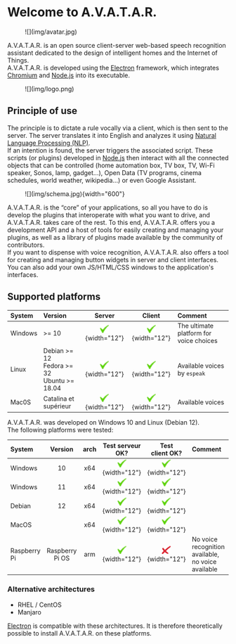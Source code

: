 # Welcome to A.V.A.T.A.R.
<figure markdown="span">
  ![](img/avatar.jpg)
</figure>

A.V.A.T.A.R. is an open source client-server web-based speech recognition assistant dedicated to the design of intelligent homes and the Internet of Things.  
A.V.A.T.A.R. is developed using the [Electron](https://www.electronjs.org/) framework, which integrates [Chromium](https://www.chromium.org/chromium-projects/) and [Node.js](https://nodejs.org/) into its executable.

<figure markdown="span">
  ![](img/logo.png)
</figure>

## Principle of use

The principle is to dictate a rule vocally via a client, which is then sent to the server. The server translates it into English and analyzes it using [Natural Language Processing (NLP)](https://en.wikipedia.org/wiki/Natural_language_processing).  
If an intention is found, the server triggers the associated script. These scripts (or plugins) developed in [Node.js](https://nodejs.org/) then interact with all the connected objects that can be controlled (home automation box, TV box, TV, Wi-Fi speaker, Sonos, lamp, gadget...), Open Data (TV programs, cinema schedules, world weather, wikipedia...) or even Google Assistant.

<figure markdown="span">
  ![](img/schema.jpg){width="600"}
</figure>

A.V.A.T.A.R. is the “core” of your applications, so all you have to do is develop the plugins that interoperate with what you want to drive, and A.V.A.T.A.R. takes care of the rest. To this end, A.V.A.T.A.R. offers you a development API and a host of tools for easily creating and managing your plugins, as well as a library of plugins made available by the community of contributors.  
If you want to dispense with voice recognition, A.V.A.T.A.R. also offers a tool for creating and managing button widgets in server and client interfaces. You can also add your own JS/HTML/CSS windows to the application's interfaces.


## Supported platforms

|System| Version  | Server |Client| Comment |
|:-----|:---|:----------:|:----------:|:----------|
|Windows| >= 10 | ![ok](img/ok.png){width="12"} | ![ok](img/ok.png){width="12"} | The ultimate platform for voice choices|
|Linux| Debian >= 12<br>Fedora >= 32<br>Ubuntu >= 18.04|  ![ok](img/ok.png){width="12"} | ![ok](img/ok.png){width="12"} | Available voices by `espeak`|
|Mac0S| Catalina et supérieur|![ok](img/ok.png){width="12"} | ![ok](img/ok.png){width="12"} | Available voices |


A.V.A.T.A.R. was developed on Windows 10 and Linux (Debian 12).  
The following platforms were tested:

|System| Version | arch | Test serveur OK? |Test<br>client OK?| Comment |
|:-----|:---:|:---:|:----------:|:----------:|:----------|
|Windows| 10 | x64 | ![ok](img/ok.png){width="12"} | ![ok](img/ok.png){width="12"} ||
|Windows| 11| x64 | ![ok](img/ok.png){width="12"} | ![ok](img/ok.png){width="12"} |  |
|Debian| 12| x64 |![ok](img/ok.png){width="12"} | ![ok](img/ok.png){width="12"} | |
|MacOS| | x64 |![ok](img/ok.png){width="12"} | ![ok](img/ok.png){width="12"} | |
|Raspberry Pi| Raspberry Pi OS| arm | ![ok](img/ok.png){width="12"}| ![ok](img/ko.png){width="12"}| No voice recognition available, no voice available|

### Alternative architectures

* RHEL / CentOS
* Manjaro

[Electron](https://www.electronjs.org/) is compatible with these architectures. It is therefore theoretically possible to install A.V.A.T.A.R. on these platforms.


<br><br>

